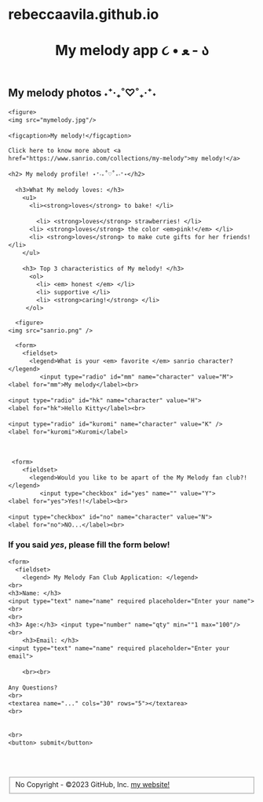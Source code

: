 # rebeccaavila.github.io
<!DOCTYPE html>
<html>
<head>
  <meta charset="utf-8">
  <meta name="viewport" content="width=device-width">
  <title>My Melody World </title>
</head>
<body>
  
<header>
    <h1> My melody app ૮ • ﻌ - ა </h1>
</header>
  
 <main>
    <h2> My melody photos ˖⁺‧₊˚♡˚₊‧⁺˖</h2>
    
    <figure>
    <img src="mymelody.jpg"/>
 
    <figcaption>My melody!</figcaption>
</figure>
    
    Click here to know more about <a href="https://www.sanrio.com/collections/my-melody">my melody!</a>
    
    <h2> My melody profile! ˖⁺‧₊˚♡˚₊‧⁺˖</h2>

      <h3>What My melody loves: </h3>
        <u1>
          <li><strong>loves</strong> to bake! </li>

            <li> <strong>loves</strong> strawberries! </li>
          <li> <strong>loves</strong> the color <em>pink!</em> </li>
          <li> <strong>loves</strong> to make cute gifts for her friends!</li>
        </ul>
        
        <h3> Top 3 characteristics of My melody! </h3>
          <ol>
            <li> <em> honest </em> </li>
            <li> supportive </li>
            <li> <strong>caring!</strong> </li>
         </ol>
  </main>
  
      <figure>
    <img src="sanrio.png" />
  </figure>
        
      <form>    
        <fieldset>
          <legend>What is your <em> favorite </em> sanrio character? </legend>
             <input type="radio" id="mm" name="character" value="M">
    <label for="mm">My melody</label><br>

    <input type="radio" id="hk" name="character" value="H">
    <label for="hk">Hello Kitty</label><br>

    <input type="radio" id="kuromi" name="character" value="K" />
    <label for="kuromi">Kuromi</label>
  </fieldset>
   </form>
  
  <br>
 
     <form>    
        <fieldset>
          <legend>Would you like to be apart of the My Melody fan club?!</legend>
             <input type="checkbox" id="yes" name="" value="Y">
    <label for="yes">Yes!!</label><br>

    <input type="checkbox" id="no" name="character" value="N">
    <label for="no">NO...</label><br>

  </fieldset>
   </form>
        <h3> If you said <em>yes</em>, please fill the form below! </h3>
    
  
    <form>
      <fieldset>
        <legend> My Melody Fan Club Application: </legend>
    <br>
    <h3>Name: </h3>
    <input type="text" name="name" required placeholder="Enter your name">
    <br>
    <br>
    <h3> Age:</h3> <input type="number" name="qty" min=""1 max="100"/>
    <br>
        <h3>Email: </h3>
    <input type="text" name="name" required placeholder="Enter your email">
   
        <br><br>
   
    Any Questions?
    <br>
    <textarea name="..." cols="30" rows="5"></textarea>
    <br>
   

    <br>
    <button> submit</button>
 <br><br>
      
 <fieldset>
 </form>
      
  <footer> 
   No Copyright - ©2023 GitHub, Inc.  <a href="https://rebeccaavila.github.io/">my website!</a>
    </footer>
  
</body>
      </html>

